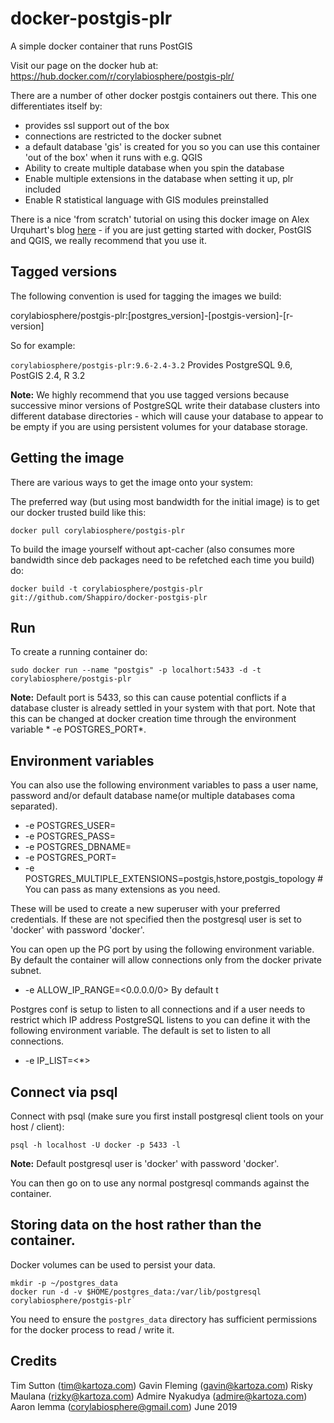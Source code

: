 # docker-postgis-plr

A simple docker container that runs PostGIS

Visit our page on the docker hub at: https://hub.docker.com/r/corylabiosphere/postgis-plr/

There are a number of other docker postgis containers out there. This one
differentiates itself by:

* provides ssl support out of the box
* connections are restricted to the docker subnet
* a default database 'gis' is created for you so you can use this container 'out of the
  box' when it runs with e.g. QGIS
* Ability to create multiple database when you spin the database
* Enable multiple extensions in the database when setting it up, plr included
* Enable R statistical language with GIS modules preinstalled

There is a nice 'from scratch' tutorial on using this docker image on Alex Urquhart's
blog [here](https://alexurquhart.com/post/set-up-postgis-with-docker/) - if you are
just getting started with docker, PostGIS and QGIS, we really recommend that you use it.

## Tagged versions

The following convention is used for tagging the images we build:

corylabiosphere/postgis-plr:[postgres_version]-[postgis-version]-[r-version]

So for example:

``corylabiosphere/postgis-plr:9.6-2.4-3.2`` Provides PostgreSQL 9.6, PostGIS 2.4, R 3.2

**Note:** We highly recommend that you use tagged versions because
successive minor versions of PostgreSQL write their database clusters
into different database directories - which will cause your database
to appear to be empty if you are using persistent volumes for your
database storage.

## Getting the image

There are various ways to get the image onto your system:

The preferred way (but using most bandwidth for the initial image) is to
get our docker trusted build like this:


```
docker pull corylabiosphere/postgis-plr
```

To build the image yourself without apt-cacher (also consumes more bandwidth
since deb packages need to be refetched each time you build) do:

```
docker build -t corylabiosphere/postgis-plr git://github.com/Shappiro/docker-postgis-plr
```

## Run

To create a running container do:

```
sudo docker run --name "postgis" -p localhort:5433 -d -t corylabiosphere/postgis-plr
```

**Note:** Default port is 5433, so this can cause potential conflicts if a database cluster 
is already settled in your system with that port. Note that this can be changed at docker creation time 
through the environment variable * -e POSTGRES_PORT*.

## Environment variables

You can also use the following environment variables to pass a 
user name, password and/or default database name(or multiple databases coma separated).

* -e POSTGRES_USER=<PGUSER> 
* -e POSTGRES_PASS=<PGPASSWORD>
* -e POSTGRES_DBNAME=<PGDBNAME>
* -e POSTGRES_PORT=<PGPORT> 
* -e POSTGRES_MULTIPLE_EXTENSIONS=postgis,hstore,postgis_topology # You can pass as many extensions as you need.

These will be used to create a new superuser with
your preferred credentials. If these are not specified then the postgresql 
user is set to 'docker' with password 'docker'.

You can open up the PG port by using the following environment variable. By default 
the container will allow connections only from the docker private subnet.

* -e ALLOW_IP_RANGE=<0.0.0.0/0> By default 
t

Postgres conf is setup to listen to all connections and if a user needs to restrict which IP address
PostgreSQL listens to you can define it with the following environment variable. The default is set to listen to 
all connections.
* -e IP_LIST=<*>


## Connect via psql

Connect with psql (make sure you first install postgresql client tools on your
host / client):


```
psql -h localhost -U docker -p 5433 -l
```

**Note:** Default postgresql user is 'docker' with password 'docker'.

You can then go on to use any normal postgresql commands against the container.

## Storing data on the host rather than the container.

Docker volumes can be used to persist your data.

```
mkdir -p ~/postgres_data
docker run -d -v $HOME/postgres_data:/var/lib/postgresql corylabiosphere/postgis-plr`
```

You need to ensure the ``postgres_data`` directory has sufficient permissions
for the docker process to read / write it.

## Credits

Tim Sutton (tim@kartoza.com)
Gavin Fleming (gavin@kartoza.com)
Risky Maulana (rizky@kartoza.com)
Admire Nyakudya (admire@kartoza.com)
Aaron Iemma (corylabiosphere@gmail.com)
June 2019
